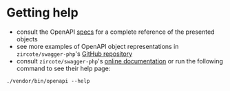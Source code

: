 # Getting help

- consult the OpenAPI [specs](https://spec.openapis.org/oas/latest.html) for a complete
reference of the presented objects
- see more examples of OpenAPI object representations in `zircote/swagger-php`'s
[GitHub repository](https://zircote.github.io/swagger-php/guide/examples.html)
- consult `zircote/swagger-php`'s
[online documentation](http://zircote.github.io/swagger-php/guide/generating-openapi-documents.html) or run the
following command to see their help page:

```shell
./vendor/bin/openapi --help
```
